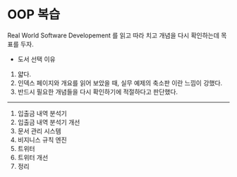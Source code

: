 # OOP 복습
Real World Software Developement 를 읽고 따라 치고 개념을 다시 확인하는데 목표를 두자.
 - 도서 선택 이유
1. 얇다.
2. 인덱스 페이지와 개요를 읽어 보았을 때, 실무 예제의 축소판 이란 느낌이 강했다.
3. 반드시 필요한 개념들을 다시 확인하기에 적절하다고 판단했다.
---------
1. 입출금 내역 분석기
2. 입출금 내역 분석기 개선
3. 문서 관리 시스템
4. 비지니스 규칙 엔진
5. 트위터
6. 트위터 개선
7. 정리
